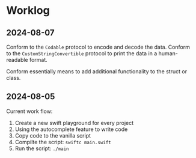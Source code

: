 # Worklog

## 2024-08-07
Conform to the `Codable` protocol to encode and decode the data. Conform to the `CustomStringConvertible` protocol to print the data in a human-readable format.

Conform essentially means to add additional functionality to the struct or class.

## 2024-08-05
Current work flow:
1. Create a new swift playground for every project
2. Using the autocomplete feature to write code
3. Copy code to the vanilla script
4. Compilte the script: `swiftc main.swift`
5. Run the script: `./main`
